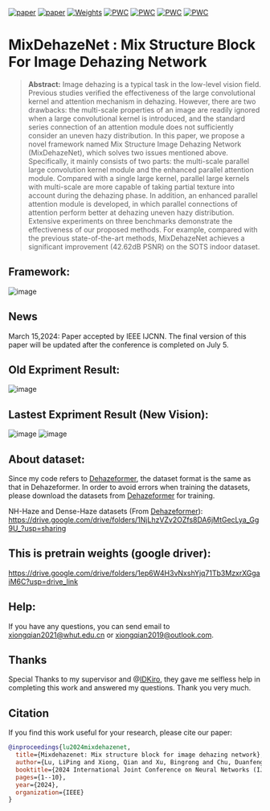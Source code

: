 [![paper](https://img.shields.io/badge/Paper-IEEE%20IJCNN-blue)](https://doi.org/10.1109/IJCNN60899.2024.10651326)
[![paper](https://img.shields.io/badge/arXiv-Paper-<COLOR>.svg)](https://doi.org/10.48550/arXiv.2305.17654)
[![Weights](https://img.shields.io/badge/GoogleDrive-Weights-yellow)](https://drive.google.com/drive/folders/1ep6W4H3vNxshYjq71Tb3MzxrXGgaiM6C?usp=drive_link)
[![PWC](https://img.shields.io/endpoint.svg?url=https://paperswithcode.com/badge/mixdehazenet-mix-structure-block-for-image/image-dehazing-on-sots-indoor)](https://paperswithcode.com/sota/image-dehazing-on-sots-indoor?p=mixdehazenet-mix-structure-block-for-image)
[![PWC](https://img.shields.io/endpoint.svg?url=https://paperswithcode.com/badge/mixdehazenet-mix-structure-block-for-image/image-dehazing-on-sots-outdoor)](https://paperswithcode.com/sota/image-dehazing-on-sots-outdoor?p=mixdehazenet-mix-structure-block-for-image)
[![PWC](https://img.shields.io/endpoint.svg?url=https://paperswithcode.com/badge/mixdehazenet-mix-structure-block-for-image/image-dehazing-on-reside-6k)](https://paperswithcode.com/sota/image-dehazing-on-reside-6k?p=mixdehazenet-mix-structure-block-for-image)
[![PWC](https://img.shields.io/endpoint.svg?url=https://paperswithcode.com/badge/mixdehazenet-mix-structure-block-for-image/image-dehazing-on-haze4k)](https://paperswithcode.com/sota/image-dehazing-on-haze4k?p=mixdehazenet-mix-structure-block-for-image)

# MixDehazeNet : Mix Structure Block For Image Dehazing Network

>**Abstract:**
Image dehazing is a typical task in the low-level vision field. Previous studies verified the effectiveness of the large convolutional kernel and attention mechanism in dehazing. However, there are two drawbacks: the multi-scale properties of an image are readily ignored when a large convolutional kernel is introduced, and the standard series connection of an attention module does not sufficiently consider an uneven hazy distribution. In this paper, we propose a novel framework named Mix Structure Image Dehazing Network (MixDehazeNet), which solves two issues mentioned above. Specifically, it mainly consists of two parts: the multi-scale parallel large convolution kernel module and the enhanced parallel attention module. Compared with a single large kernel, parallel large kernels with multi-scale are more capable of taking partial texture into account during the dehazing phase. In addition, an enhanced parallel attention module is developed, in which parallel connections of attention perform better at dehazing uneven hazy distribution. Extensive experiments on three benchmarks demonstrate the effectiveness of our proposed methods. For example, compared with the previous state-of-the-art methods, MixDehazeNet achieves a significant improvement (42.62dB PSNR) on the SOTS indoor dataset.

## Framework:
![image](https://github.com/AmeryXiong/MixDehazeNet/assets/102467128/885f69da-ab72-4c9c-8223-1b7425e98d3a)

## News
March 15,2024: Paper accepted by IEEE IJCNN. The final version of this paper will be updated after the conference is completed on July 5. 

## Old Expriment Result:
![image](https://github.com/AmeryXiong/MixDehazeNet/assets/102467128/5d087804-0b5c-4232-8f73-8296de5b8374)

## Lastest Expriment Result (New Vision):
![image](https://github.com/AmeryXiong/MixDehazeNet/assets/102467128/e5df99e5-37f2-4a83-83bf-ca270a5d7e14)
![image](https://github.com/AmeryXiong/MixDehazeNet/assets/102467128/1e59ce32-75f8-4d3f-8f63-8766524af540)

## About dataset:
Since my code refers to [Dehazeformer](https://github.com/IDKiro/DehazeFormer#vision-transformers-for-single-image-dehazing), the dataset format is the same as that in Dehazeformer. In order to avoid errors when training the datasets, please download the datasets from [Dehazeformer](https://github.com/IDKiro/DehazeFormer#vision-transformers-for-single-image-dehazing) for training.

NH-Haze and Dense-Haze datasets (From [Dehazeformer](https://github.com/IDKiro/DehazeFormer#vision-transformers-for-single-image-dehazing)):
https://drive.google.com/drive/folders/1NjLhzVZv2OZfs8DA6jMtGecLya_Gg9U_?usp=sharing

## This is pretrain weights (google driver):
https://drive.google.com/drive/folders/1ep6W4H3vNxshYjq71Tb3MzxrXGgaiM6C?usp=drive_link

## Help:
If you have any questions, you can send email to xiongqian2021@whut.edu.cn or xiongqian2019@outlook.com.

## Thanks
Special Thanks to my supervisor and @[IDKiro](https://github.com/IDKiro), they gave me selfless help in completing this work and answered my questions. Thank you very much.

## Citation
If you find this work useful for your research, please cite our paper:
```bibtex
@inproceedings{lu2024mixdehazenet,
  title={Mixdehazenet: Mix structure block for image dehazing network},
  author={Lu, LiPing and Xiong, Qian and Xu, Bingrong and Chu, Duanfeng},
  booktitle={2024 International Joint Conference on Neural Networks (IJCNN)},
  pages={1--10},
  year={2024},
  organization={IEEE}
}
```


